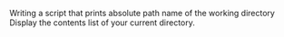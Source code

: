Writing a script that prints absolute path name of the working directory
Display the contents list of your current directory.
